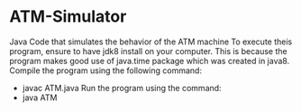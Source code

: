 # ATM-Simulator
Java Code that simulates the behavior of the ATM machine
To execute theis program, ensure to have jdk8 install on your computer. This is because the program makes good use of java.time
package which was created in java8.
Compile the program using the following command:
- javac ATM.java
Run the program using the command:
- java ATM
